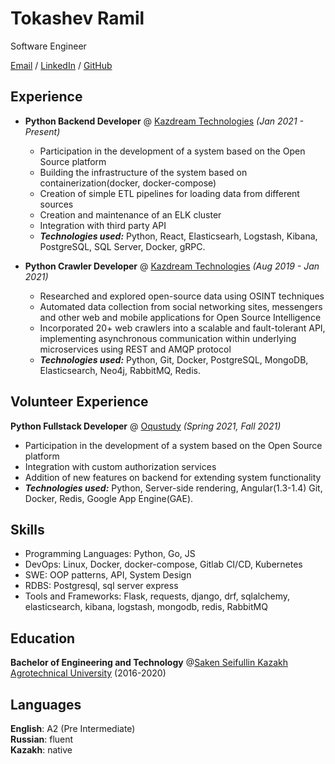 # Tokashev Ramil

Software Engineer<br>

[Email](mailto:azerot12123@gmail.com) / [LinkedIn](https://www.linkedin.com/in/ramil-tokashev/) / [GitHub](https://github.com/rtokashev)

## Experience
- **Python Backend Developer** @ [Kazdream Technologies](https://www.linkedin.com/company/kazdream-technologies-llc/mycompany/) _(Jan 2021 - Present)_ <br>
  - Participation in the development of a system based on the Open Source platform
  - Building the infrastructure of the system based on containerization(docker, docker-compose)
  - Creation of simple ETL pipelines for loading data from different sources
  - Creation and maintenance of an ELK cluster
  - Integration with third party API
  - **_Technologies used:_** Python, React, Elasticsearh, Logstash, Kibana, PostgreSQL, SQL Server, Docker, gRPC.

- **Python Crawler Developer** @ [Kazdream Technologies](https://www.linkedin.com/company/kazdream-technologies-llc/mycompany/) _(Aug 2019 - Jan 2021)_ <br>
  - Researched and explored open-source data using OSINT techniques
  - Automated data collection from social networking sites, messengers and other web and mobile applications for
Open Source Intelligence
  - Incorporated 20+ web crawlers into a scalable and fault-tolerant API, implementing asynchronous communication
within underlying microservices using REST and AMQP protocol
  - **_Technologies used:_** Python, Git, Docker, PostgreSQL, MongoDB, Elasticsearch, Neo4j, RabbitMQ, Redis.

## Volunteer Experience
**Python Fullstack Developer** @ [Oqustudy](https://www.linkedin.com/company/oqustudy/about/) _(Spring 2021, Fall 2021)_ <br>
  - Participation in the development of a system based on the Open Source platform
  - Integration with custom authorization services
  - Addition of new features on backend for extending system functionality
  - **_Technologies used:_** Python, Server-side rendering, Angular(1.3-1.4) Git, Docker, Redis, Google App Engine(GAE).

## Skills
- Programming Languages: Python, Go, JS
- DevOps: Linux, Docker, docker-compose, Gitlab CI/CD, Kubernetes
- SWE: OOP patterns, API, System Design
- RDBS: Postgresql, sql server express
- Tools and Frameworks: Flask, requests, django, drf, sqlalchemy, elasticsearch, kibana, logstash, mongodb, redis, RabbitMQ

## Education
**Bachelor of Engineering and Technology** @[Saken Seifullin Kazakh Agrotechnical University](https://kazatu.edu.kz/) (2016-2020)

## Languages

**English**: A2 (Pre Intermediate) <br>
**Russian**: fluent <br>
**Kazakh**: native
